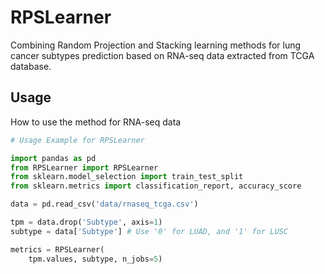 # RPSLearner

Combining Random Projection and Stacking learning methods for lung cancer subtypes prediction based on RNA-seq data extracted from TCGA database.


## Usage
How to use the method for RNA-seq data

```python
# Usage Example for RPSLearner

import pandas as pd
from RPSLearner import RPSLearner
from sklearn.model_selection import train_test_split
from sklearn.metrics import classification_report, accuracy_score

data = pd.read_csv('data/rnaseq_tcga.csv')

tpm = data.drop('Subtype', axis=1)
subtype = data['Subtype'] # Use '0' for LUAD, and '1' for LUSC

metrics = RPSLearner(
    tpm.values, subtype, n_jobs=5)
```